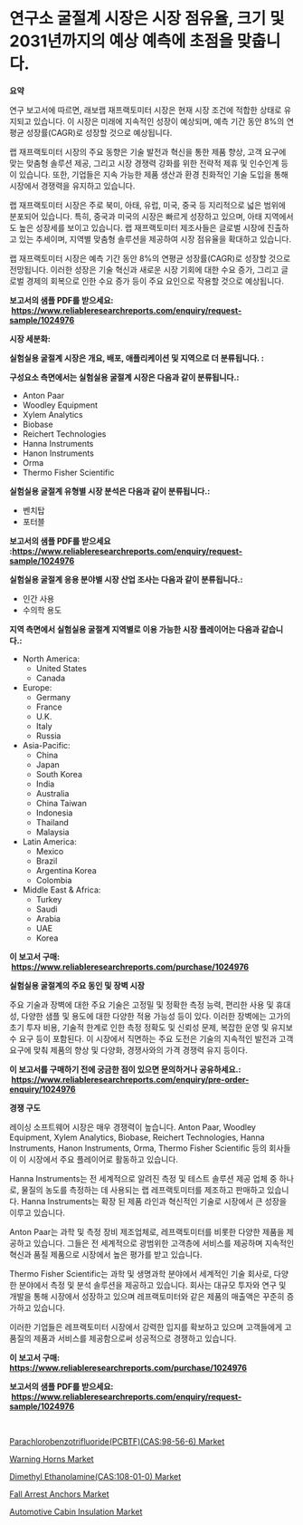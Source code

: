 <p><h1>연구소 굴절계 시장은 시장 점유율, 크기 및 2031년까지의 예상 예측에 초점을 맞춥니다.</h1></p><p><strong>요약</strong></p>
<p><p>연구 보고서에 따르면, 래보랩 재프랙토미터 시장은 현재 시장 조건에 적합한 상태로 유지되고 있습니다. 이 시장은 미래에 지속적인 성장이 예상되며, 예측 기간 동안 8%의 연평균 성장률(CAGR)로 성장할 것으로 예상됩니다.</p><p>랩 재프랙토미터 시장의 주요 동향은 기술 발전과 혁신을 통한 제품 향상, 고객 요구에 맞는 맞춤형 솔루션 제공, 그리고 시장 경쟁력 강화를 위한 전략적 제휴 및 인수인계 등이 있습니다. 또한, 기업들은 지속 가능한 제품 생산과 환경 친화적인 기술 도입을 통해 시장에서 경쟁력을 유지하고 있습니다.</p><p>랩 재프랙토미터 시장은 주로 북미, 아태, 유럽, 미국, 중국 등 지리적으로 넓은 범위에 분포되어 있습니다. 특히, 중국과 미국의 시장은 빠르게 성장하고 있으며, 아태 지역에서도 높은 성장세를 보이고 있습니다. 랩 재프랙토미터 제조사들은 글로벌 시장에 진출하고 있는 추세이며, 지역별 맞춤형 솔루션을 제공하여 시장 점유율을 확대하고 있습니다.</p><p>랩 재프랙토미터 시장은 예측 기간 동안 8%의 연평균 성장률(CAGR)로 성장할 것으로 전망됩니다. 이러한 성장은 기술 혁신과 새로운 시장 기회에 대한 수요 증가, 그리고 글로벌 경제의 회복으로 인한 수요 증가 등이 주요 요인으로 작용할 것으로 예상됩니다.</p></p>
<p><strong>보고서의 샘플 PDF를 받으세요: &nbsp;<a href="https://www.reliableresearchreports.com/enquiry/request-sample/1024976">https://www.reliableresearchreports.com/enquiry/request-sample/1024976</a></strong></p>
<p><strong>시장 세분화:</strong></p>
<p><strong> 실험실용 굴절계 시장은 개요, 배포, 애플리케이션 및 지역으로 더 분류됩니다. :</strong></p>
<p><strong>구성요소 측면에서는 실험실용 굴절계 시장은 다음과 같이 분류됩니다.:</strong></p>
<p><ul><li>Anton Paar</li><li>Woodley Equipment</li><li>Xylem Analytics</li><li>Biobase</li><li>Reichert Technologies</li><li>Hanna Instruments</li><li>Hanon Instruments</li><li>Orma</li><li>Thermo Fisher Scientific</li></ul></p>
<p><strong> 실험실용 굴절계 유형별 시장 분석은 다음과 같이 분류됩니다.:</strong></p>
<p><ul><li>벤치탑</li><li>포터블</li></ul></p>
<p><strong>보고서의 샘플 PDF를 받으세요 :<a href="https://www.reliableresearchreports.com/enquiry/request-sample/1024976">https://www.reliableresearchreports.com/enquiry/request-sample/1024976</a></strong></p>
<p><strong> 실험실용 굴절계 응용 분야별 시장 산업 조사는 다음과 같이 분류됩니다.:</strong></p>
<p><ul><li>인간 사용</li><li>수의학 용도</li></ul></p>
<p><strong>지역 측면에서 실험실용 굴절계 지역별로 이용 가능한 시장 플레이어는 다음과 같습니다.:</strong></p>
<p><ul>
    <li>
        North America:
        <ul>
            <li>United States</li>
            <li>Canada</li>
        </ul>
    </li>
    <li>
        Europe:
        <ul>
            <li>Germany</li>
            <li>France</li>
            <li>U.K.</li>
            <li>Italy</li>
            <li>Russia</li>
        </ul>
    </li>
    <li>
        Asia-Pacific:
        <ul>
            <li>China</li>
            <li>Japan</li>
            <li>South Korea</li>
            <li>India</li>
            <li>Australia</li>
            <li>China Taiwan</li>
            <li>Indonesia</li>
            <li>Thailand</li>
            <li>Malaysia</li>
        </ul>
    </li>
    <li>
        Latin America:
        <ul>
            <li>Mexico</li>
            <li>Brazil</li>
            <li>Argentina Korea</li>
            <li>Colombia</li>
        </ul>
    </li>
    <li>
        Middle East & Africa:
        <ul>
            <li>Turkey</li>
            <li>Saudi</li>
            <li>Arabia</li>
            <li>UAE</li>
            <li>Korea</li>
        </ul>
    </li>
    </ul></p>
<p><strong>이 보고서 구매: &nbsp;<a href="https://www.reliableresearchreports.com/purchase/1024976">https://www.reliableresearchreports.com/purchase/1024976</a></strong></p>
<p><strong>실험실용 굴절계의 주요 동인 및 장벽 시장</strong></p>
<p><p>주요 기술과 장벽에 대한 주요 기술은 고정밀 및 정확한 측정 능력, 편리한 사용 및 휴대성, 다양한 샘플 및 용도에 대한 다양한 적용 가능성 등이 있다. 이러한 장벽에는 고가의 초기 투자 비용, 기술적 한계로 인한 측정 정확도 및 신뢰성 문제, 복잡한 운영 및 유지보수 요구 등이 포함된다. 이 시장에서 직면하는 주요 도전은 기술의 지속적인 발전과 고객 요구에 맞춰 제품의 향상 및 다양화, 경쟁사와의 가격 경쟁력 유지 등이다.</p></p>
<p><strong>이 보고서를 구매하기 전에 궁금한 점이 있으면 문의하거나 공유하세요.: &nbsp;<a href="https://www.reliableresearchreports.com/enquiry/pre-order-enquiry/1024976">https://www.reliableresearchreports.com/enquiry/pre-order-enquiry/1024976</a></strong></p>
<p><strong>경쟁 구도</strong></p>
<p><p>레이싱 소프트웨어 시장은 매우 경쟁력이 높습니다. Anton Paar, Woodley Equipment, Xylem Analytics, Biobase, Reichert Technologies, Hanna Instruments, Hanon Instruments, Orma, Thermo Fisher Scientific 등의 회사들이 이 시장에서 주요 플레이어로 활동하고 있습니다.</p><p>Hanna Instruments는 전 세계적으로 알려진 측정 및 테스트 솔루션 제공 업체 중 하나로, 물질의 농도를 측정하는 데 사용되는 랩 레프랙토미터를 제조하고 판매하고 있습니다. Hanna Instruments는 확장 된 제품 라인과 혁신적인 기술로 시장에서 큰 성장을 이루고 있습니다.</p><p>Anton Paar는 과학 및 측정 장비 제조업체로, 레프랙토미터를 비롯한 다양한 제품을 제공하고 있습니다. 그들은 전 세계적으로 광범위한 고객층에 서비스를 제공하며 지속적인 혁신과 품질 제품으로 시장에서 높은 평가를 받고 있습니다.</p><p>Thermo Fisher Scientific는 과학 및 생명과학 분야에서 세계적인 기술 회사로, 다양한 분야에서 측정 및 분석 솔루션을 제공하고 있습니다. 회사는 대규모 투자와 연구 및 개발을 통해 시장에서 성장하고 있으며 레프랙토미터와 같은 제품의 매출액은 꾸준히 증가하고 있습니다.</p><p>이러한 기업들은 레프랙토미터 시장에서 강력한 입지를 확보하고 있으며 고객들에게 고품질의 제품과 서비스를 제공함으로써 성공적으로 경쟁하고 있습니다.</p></p>
<p><strong>이 보고서 구매: &nbsp; <a href="https://www.reliableresearchreports.com/purchase/1024976">https://www.reliableresearchreports.com/purchase/1024976</a></strong></p>
<p><strong>보고서의 샘플 PDF를 받으세요: &nbsp;<a href="https://www.reliableresearchreports.com/enquiry/request-sample/1024976">https://www.reliableresearchreports.com/enquiry/request-sample/1024976</a></strong><strong></strong></p>
<p>&nbsp;</p>
<p><p><a href="https://issuu.com/reportprime-2/docs/parachlorobenzotrifluoridepcbtfcas98-56-6-market-s">Parachlorobenzotrifluoride(PCBTF)(CAS:98-56-6) Market</a></p><p><a href="https://github.com/jhcraigie/Market-Research-Report-List-2/blob/main/warning-horns-market.md">Warning Horns Market</a></p><p><a href="https://issuu.com/reportprime-2/docs/dimethyl-ethanolaminecas108-01-0-market-size-2030.">Dimethyl Ethanolamine(CAS:108-01-0) Market</a></p><p><a href="https://github.com/PeterParrish5/Market-Research-Report-List-4/blob/main/fall-arrest-anchors-market.md">Fall Arrest Anchors Market</a></p><p><a href="https://fuschia-pecorino-a6d.notion.site/Automotive-Cabin-Insulation-Market-Analysis-Examines-its-Scope-on-Growth-Opportunities-and-Forecast-6718672da0ac4876b0eb1f1a29e90f3c">Automotive Cabin Insulation Market</a></p></p>